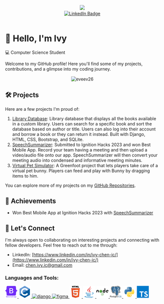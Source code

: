 <div id="header" align="center">
  <img src="https://media1.giphy.com/media/lRLzrbhmh5pFf4jOga/giphy.gif?cid=ecf05e47rznebk9huwommoefe7ez1steq1dfknl834zlcxmk&ep=v1_stickers_search&rid=giphy.gif&ct=s" width="100"/>
</div>
<div id="badges" align="center">
  <a href="https://www.linkedin.com/in/ivy-chen-ic/" style="display: block; margin-left: auto; margin-right: auto;">
    <img src="https://img.shields.io/badge/LinkedIn-blue?style=for-the-badge&logo=linkedin&logoColor=white" alt="LinkedIn Badge"/>
  </a>
  <img src="https://komarev.com/ghpvc/?username=eveev26&style=flat-square&color=blue" alt=""/>
</div>
 
 # 👋 Hello, I'm Ivy

💻 Computer Science Student

Welcome to my GitHub profile! Here you'll find some of my projects, contributions, and a glimpse into my coding journey.

<div align="center">
 <p><img align="center" src="https://github-readme-stats.vercel.app/api/top-langs?username=eveev26&show_icons=true&locale=en&layout=compact" alt="eveev26" / </p>
<!--  <p>&nbsp;<img align="center" src="https://github-readme-stats.vercel.app/api?username=eveev26&show_icons=true&locale=en" alt="eveev26" /></p> -->
</div>


## 🛠️ Projects

Here are a few projects I'm proud of:

1. [Library Database](https://github.com/eveev26/Library-Database): Library database that displays all the books available in a custom library. Users can search for a specific book and sort the database based on author or title. Users can also log into their account and borrow a book or they can return it instead. Built with Django, HTML, CSS, Bootstrap, and SQLite.
2. [SpeechSummarizer](https://github.com/eveev26/SpeechSummarizer): Submitted to Ignition Hacks 2023 and won Best Mobile App. Record your team having a meeting and then upload a video/audio file onto our app. SpeechSummarizer will then convert your meeting audio into condensed and informative meeting minutes. 
3. [Virtual Pet Simulator](https://github.com/eveev26/Virtual-Pet-Simulator): A Greenfoot project that lets players take care of a virtual pet bunny. Players can feed and play with Bunny by dragging items to him. 

You can explore more of my projects on my [GitHub Repositories](https://github.com/eveev26?tab=repositories).

## 🌟 Achievements

- Won Best Mobile App at Ignition Hacks 2023 with [SpeechSummarizer](https://github.com/eveev26/SpeechSummarizer)

## 💬 Let's Connect

I'm always open to collaborating on interesting projects and connecting with fellow developers. Feel free to reach out to me through:

- LinkedIn: [https://www.linkedin.com/in/ivy-chen-ic/](https://www.linkedin.com/in/ivy-chen-ic/)
- Email: [chen.ivy.ic@gmail.com](chen.ivy.ic@gmail.com)

<h3 align="left">Languages and Tools:</h3>
<p align="left"> <a href="https://getbootstrap.com" target="_blank" rel="noreferrer"> <img src="https://raw.githubusercontent.com/devicons/devicon/master/icons/bootstrap/bootstrap-plain-wordmark.svg" alt="bootstrap" width="40" height="40"/> </a> <a href="https://www.cprogramming.com/" target="_blank" rel="noreferrer"> <img src="https://raw.githubusercontent.com/devicons/devicon/master/icons/c/c-original.svg" alt="c" width="40" height="40"/> </a> <a href="https://www.djangoproject.com/" target="_blank" rel="noreferrer"> <img src="https://cdn.worldvectorlogo.com/logos/django.svg" alt="django" width="40" height="40"/> </a> <a href="https://www.figma.com/" target="_blank" rel="noreferrer"> <img src="https://www.vectorlogo.zone/logos/figma/figma-icon.svg" alt="figma" width="40" height="40"/> </a> <a href="https://www.w3.org/html/" target="_blank" rel="noreferrer"> <img src="https://raw.githubusercontent.com/devicons/devicon/master/icons/html5/html5-original-wordmark.svg" alt="html5" width="40" height="40"/> </a> <a href="https://www.java.com" target="_blank" rel="noreferrer"> <img src="https://raw.githubusercontent.com/devicons/devicon/master/icons/java/java-original.svg" alt="java" width="40" height="40"/> </a> <a href="https://nodejs.org" target="_blank" rel="noreferrer"> <img src="https://raw.githubusercontent.com/devicons/devicon/master/icons/nodejs/nodejs-original-wordmark.svg" alt="nodejs" width="40" height="40"/> </a> <a href="https://www.postgresql.org" target="_blank" rel="noreferrer"> <img src="https://raw.githubusercontent.com/devicons/devicon/master/icons/postgresql/postgresql-original-wordmark.svg" alt="postgresql" width="40" height="40"/> </a> <a href="https://www.python.org" target="_blank" rel="noreferrer"> <img src="https://raw.githubusercontent.com/devicons/devicon/master/icons/python/python-original.svg" alt="python" width="40" height="40"/> </a> <a href="https://www.typescriptlang.org/" target="_blank" rel="noreferrer"> <img src="https://raw.githubusercontent.com/devicons/devicon/master/icons/typescript/typescript-original.svg" alt="typescript" width="40" height="40"/> </a> </p>
